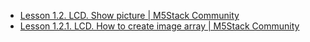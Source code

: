 - [Lesson 1.2. LCD. Show picture | M5Stack Community](http://forum.m5stack.com/topic/57/lesson-1-2-lcd-show-picture)
- [Lesson 1.2.1. LCD. How to create image array | M5Stack Community](http://forum.m5stack.com/topic/49/lesson-1-2-1-lcd-how-to-create-image-array)
